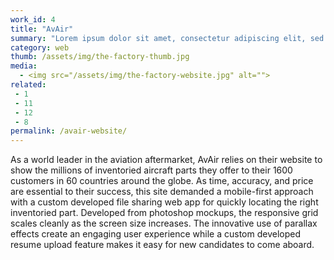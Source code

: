 ```yaml
---
work_id: 4
title: "AvAir"
summary: "Lorem ipsum dolor sit amet, consectetur adipiscing elit, sed do eiusmod tempor incididunt ut labore et dolore magna aliqua. Ut enim ad minim veniam, quis nostrud exercitation"
category: web
thumb: /assets/img/the-factory-thumb.jpg
media:
  - <img src="/assets/img/the-factory-website.jpg" alt="">
related:
 - 1
 - 11
 - 12
 - 8
permalink: /avair-website/
---
```

As a world leader in the aviation aftermarket, AvAir relies on their website to show the millions of inventoried aircraft parts they offer to their 1600 customers in 60 countries around the globe. As time, accuracy, and price are essential to their success, this site demanded a mobile-first approach with a custom developed file sharing web app for quickly locating the right inventoried part. Developed from photoshop mockups, the responsive grid scales cleanly as the screen size increases. The innovative use of parallax effects create an engaging user experience while a custom developed resume upload feature makes it easy for new candidates to come aboard.
